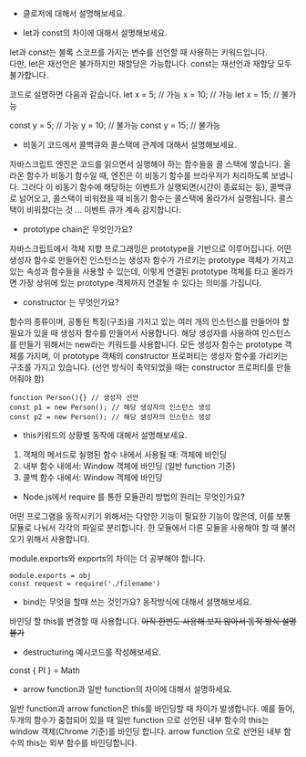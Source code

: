 - 클로저에 대해서 설명해보세요.

- let과 const의 차이에 대해서 설명해보세요.

let과 const는 블록 스코프를 가지는 변수를 선언할 때 사용하는 키워드입니다.  
다만, let은 재선언은 불가하지만 재할당은 가능합니다. const는 재선언과 재할당 모두 불가합니다.

코드로 설명하면 다음과 같습니다.
let x = 5; // 가능
x = 10; // 가능
let x = 15; // 불가능

const y = 5; // 가능
y = 10; // 불가능
const y = 15; // 불가능

- 비동기 코드에서 콜백큐와 콜스택에 관계에 대해서 설명해보세요.

자바스크립트 엔진은 코드를 읽으면서 실행해야 하는 함수들을 콜 스택에 쌓습니다. 올라온 함수가 비동기 함수일 때, 엔진은 이 비동기 함수를 브라우저가 처리하도록 보냅니다. 그러다 이 비동기 함수에 해당하는 이벤트가 실행되면(시간이 종료되는 등), 콜백큐로 넘어오고, 콜스택이 비워졌을 때 비동기 함수는 콜스택에 올라가서 실행됩니다. 콜스택이 비워졌다는 것 ... 이벤트 큐가 계속 감지합니다. 

- prototype chain은 무엇인가요?

자바스크립트에서 객체 지향 프로그래밍은 prototype을 기반으로 이루어집니다.
어떤 생성자 함수로 만들어진 인스턴스는 생성자 함수가 가르키는 prototype 객체가 가지고 있는 속성과 함수들을 사용할 수 있는데,
이렇게 연결된 prototype 객체를 타고 올라가면 가장 상위에 있는 prototype 객체까지 연결될 수 있다는 의미를 가집니다.

- constructor 는 무엇인가요?

함수의 종류이며, 공통된 특징(구조)을 가지고 있는 여러 개의 인스턴스를 만들어야 할 필요가 있을 때 생성자 함수를 만들어서 사용합니다.
해당 생성자를 사용하여 인스턴스를 만들기 위해서는 new라는 키워드를 사용합니다. 모든 생성자 함수는 prototype 객체를 가지며, 이 prototype 객체의 constructor 프로퍼티는 생성자 함수를 가리키는 구조를 가지고 있습니다. (선언 방식이 축약되었을 때는 constructor 프로퍼티를 만들어줘야 함)

```
function Person(){} // 생성자 선언
const p1 = new Person(); // 해당 생성자의 인스턴스 생성
const p2 = new Person(); // 해당 생성자의 인스턴스 생성
```

- this키워드의 상황별 동작에 대해서 설명해보세요.

1. 객체의 메서드로 실행된 함수 내에서 사용될 때: 객체에 바인딩
2. 내부 함수 내에서: Window 객체에 바인딩 (일반 function 기준)
3. 콜백 함수 내에서: Window 객체에 바인딩

- Node.js에서 require 를 통한 모듈관리 방법의 원리는 무엇인가요?

어떤 프로그램을 동작시키기 위해서는 다양한 기능이 필요한 기능이 많은데, 이를 보통 모듈로 나눠서 각각의 파일로 분리합니다.
한 모듈에서 다른 모듈을 사용해야 할 때 불러오기 위해서 사용합니다.

module.exports와 exports의 차이는 더 공부해야 합니다.

```
module.exports = obj
const request = require('./filename')
```

- bind는 무엇을 할때 쓰는 것인가요? 동작방식에 대해서 설명해보세요.

바인딩 할 this를 변경할 때 사용합니다. ~~아직 한번도 사용해 보지 않아서 동작 방식 설명 불가~~

- destructuring 예시코드를 작성해보세요.

const { PI } = Math

- arrow function과 일반 function의 차이에 대해서 설명하세요.

일반 function과 arrow function은 this를 바인딩할 때 차이가 발생합니다. 예를 들어, 두개의 함수가 중첩되어 있을 때 일반 function 으로 선언된 내부 함수의 this는 window 객체(Chrome 기준)를 바인딩 합니다. arrow function 으로 선언된 내부 함수의 this는 외부 함수를 바인딩합니다.
